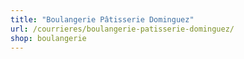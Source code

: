 ```yaml
---
title: "Boulangerie Pâtisserie Dominguez"
url: /courrieres/boulangerie-patisserie-dominguez/
shop: boulangerie
---
```

